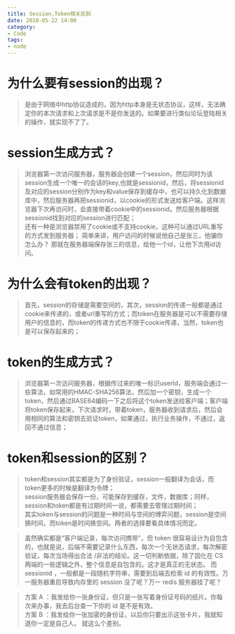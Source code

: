 ```yaml
---
title: Session,Token相关区别
date: 2018-05-22 14:00
category:
- Code
tags:
- node
---
```

# 为什么要有session的出现？  

> 是由于网络中http协议造成的，因为http本身是无状态协议，这样，无法确定你的本次请求和上次请求是不是你发送的。如果要进行类似论坛登陆相关的操作，就实现不了了。  

# session生成方式？  

> 浏览器第一次访问服务器，服务器会创建一个session，然后同时为该session生成一个唯一的会话的key,也就是sessionid，然后，将sessionid及对应的session分别作为key和value保存到缓存中，也可以持久化到数据库中，然后服务器再把sessionid，以cookie的形式发送给客户端。这样浏览器下次再访问时，会直接带着cookie中的sessionid。然后服务器根据sessionid找到对应的session进行匹配；  
还有一种是浏览器禁用了cookie或不支持cookie，这种可以通过URL重写的方式发到服务器；
> 简单来讲，用户访问的时候说他自己是张三，他骗你怎么办？ 那就在服务器端保存张三的信息，给他一个id，让他下次用id访问。


# 为什么会有token的出现？  

> 首先，session的存储是需要空间的，其次，session的传递一般都是通过cookie来传递的，或者url重写的方式；而token在服务器是可以不需要存储用户的信息的，而token的传递方式也不限于cookie传递，当然，token也是可以保存起来的；

# token的生成方式？  

> 浏览器第一次访问服务器，根据传过来的唯一标识userId，服务端会通过一些算法，如常用的HMAC-SHA256算法，然后加一个密钥，生成一个token，然后通过BASE64编码一下之后将这个token发送给客户端；客户端将token保存起来，下次请求时，带着token，服务器收到请求后，然后会用相同的算法和密钥去验证token，如果通过，执行业务操作，不通过，返回不通过信息；

# token和session的区别？

>token和session其实都是为了身份验证，session一般翻译为会话，而token更多的时候是翻译为令牌；  
session服务器会保存一份，可能保存到缓存，文件，数据库；同样，session和token都是有过期时间一说，都需要去管理过期时间；  
其实token与session的问题是一种时间与空间的博弈问题，session是空间换时间，而token是时间换空间。两者的选择要看具体情况而定。

>虽然确实都是“客户端记录，每次访问携带”，但 token 很容易设计为自包含的，也就是说，后端不需要记录什么东西，每次一个无状态请求，每次解密验证，每次当场得出合法 /非法的结论。这一切判断依据，除了固化在 CS 两端的一些逻辑之外，整个信息是自包含的。这才是真正的无状态。 
而 sessionid ，一般都是一段随机字符串，需要到后端去检索 id 的有效性。万一服务器重启导致内存里的 session 没了呢？万一 redis 服务器挂了呢？ 

>方案 A ：我发给你一张身份证，但只是一张写着身份证号码的纸片。你每次来办事，我去后台查一下你的 id 是不是有效。   
方案 B ：我发给你一张加密的身份证，以后你只要出示这张卡片，我就知道你一定是自己人。 
就这么个差别。